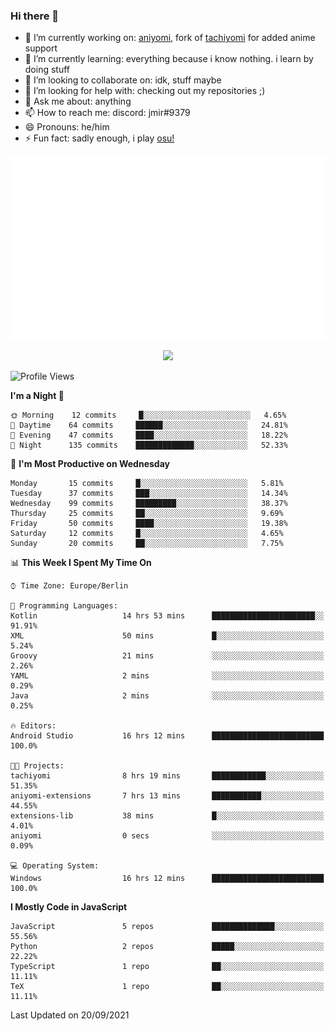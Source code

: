 ### Hi there 👋



<!--
**jmir1/jmir1** is a ✨ _special_ ✨ repository because its `README.md` (this file) appears on your GitHub profile.

Here are some ideas to get you started:
-->
- 🔭 I’m currently working on: [aniyomi](https://github.com/jmir1/aniyomi), fork of [tachiyomi](https://github.com/tachiyomiorg/tachiyomi) for added anime support
- 🌱 I’m currently learning: everything because i know nothing. i learn by doing stuff
- 👯 I’m looking to collaborate on: idk, stuff maybe
- 🤔 I’m looking for help with: checking out my repositories ;)
- 💬 Ask me about: anything
- 📫 How to reach me: discord: jmir#9379
- 😄 Pronouns: he/him
- ⚡ Fun fact: sadly enough, i play [osu!](https://osu.ppy.sh/users/18018426)  
<div>
	<p align="center">
		<a href="https://github.com/jmir1?tab=repositories" target="_blank" rel="noopener"><img src="https://github.com/jmir1/github-stats/blob/master/generated/overview.svg"></a>
	</p>
	<p align="center">
		<a href="https://github.com/search?o=desc&q=author%3Ajmir1&s=committer-date&type=Commits" target="_blank" rel="noopener"><img src="https://github-readme-streak-stats.herokuapp.com/?user=jmir1"></a>
	</p>
</div>

<!--START_SECTION:waka-->
![Profile Views](http://img.shields.io/badge/Profile%20Views-49-blue)

**I'm a Night 🦉** 

```text
🌞 Morning    12 commits     █░░░░░░░░░░░░░░░░░░░░░░░░   4.65% 
🌆 Daytime    64 commits     ██████░░░░░░░░░░░░░░░░░░░   24.81% 
🌃 Evening    47 commits     ████░░░░░░░░░░░░░░░░░░░░░   18.22% 
🌙 Night      135 commits    █████████████░░░░░░░░░░░░   52.33%

```
📅 **I'm Most Productive on Wednesday** 

```text
Monday       15 commits     █░░░░░░░░░░░░░░░░░░░░░░░░   5.81% 
Tuesday      37 commits     ███░░░░░░░░░░░░░░░░░░░░░░   14.34% 
Wednesday    99 commits     █████████░░░░░░░░░░░░░░░░   38.37% 
Thursday     25 commits     ██░░░░░░░░░░░░░░░░░░░░░░░   9.69% 
Friday       50 commits     ████░░░░░░░░░░░░░░░░░░░░░   19.38% 
Saturday     12 commits     █░░░░░░░░░░░░░░░░░░░░░░░░   4.65% 
Sunday       20 commits     ██░░░░░░░░░░░░░░░░░░░░░░░   7.75%

```


📊 **This Week I Spent My Time On** 

```text
⌚︎ Time Zone: Europe/Berlin

💬 Programming Languages: 
Kotlin                   14 hrs 53 mins      ███████████████████████░░   91.91% 
XML                      50 mins             █░░░░░░░░░░░░░░░░░░░░░░░░   5.24% 
Groovy                   21 mins             ░░░░░░░░░░░░░░░░░░░░░░░░░   2.26% 
YAML                     2 mins              ░░░░░░░░░░░░░░░░░░░░░░░░░   0.29% 
Java                     2 mins              ░░░░░░░░░░░░░░░░░░░░░░░░░   0.25%

🔥 Editors: 
Android Studio           16 hrs 12 mins      █████████████████████████   100.0%

🐱‍💻 Projects: 
tachiyomi                8 hrs 19 mins       ████████████░░░░░░░░░░░░░   51.35% 
aniyomi-extensions       7 hrs 13 mins       ███████████░░░░░░░░░░░░░░   44.55% 
extensions-lib           38 mins             █░░░░░░░░░░░░░░░░░░░░░░░░   4.01% 
aniyomi                  0 secs              ░░░░░░░░░░░░░░░░░░░░░░░░░   0.09%

💻 Operating System: 
Windows                  16 hrs 12 mins      █████████████████████████   100.0%

```

**I Mostly Code in JavaScript** 

```text
JavaScript               5 repos             ██████████████░░░░░░░░░░░   55.56% 
Python                   2 repos             █████░░░░░░░░░░░░░░░░░░░░   22.22% 
TypeScript               1 repo              ██░░░░░░░░░░░░░░░░░░░░░░░   11.11% 
TeX                      1 repo              ██░░░░░░░░░░░░░░░░░░░░░░░   11.11%

```



 Last Updated on 20/09/2021
<!--END_SECTION:waka-->
